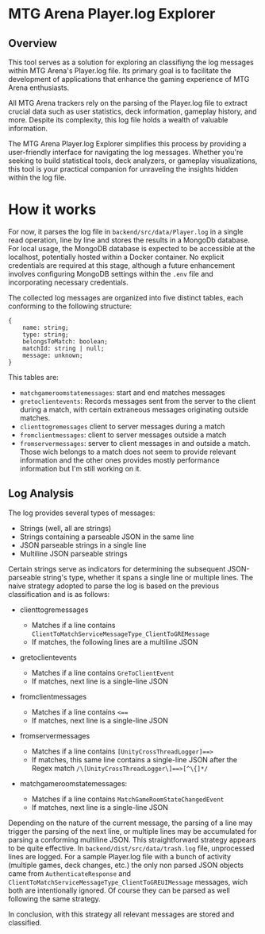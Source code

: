 # MTG Arena Player.log Explorer

## Overview

This tool serves as a solution for exploring an classifiyng the log messages within MTG Arena's Player.log file. Its primary goal is to facilitate the development of applications that enhance the gaming experience of MTG Arena enthusiasts.

All MTG Arena trackers rely on the parsing of the Player.log file to extract crucial data such as user statistics, deck information, gameplay history, and more. Despite its complexity, this log file holds a wealth of valuable information.

The MTG Arena Player.log Explorer simplifies this process by providing a user-friendly interface for navigating the log messages. Whether you're seeking to build statistical tools, deck analyzers, or gameplay visualizations, this tool is your practical companion for unraveling the insights hidden within the log file.

# How it works

For now, it parses the log file in `backend/src/data/Player.log` in a single read operation, line by line and stores the results in a MongoDb database.
For local usage, the MongoDB database is expected to be accessible at the localhost, potentially hosted within a Docker container. No explicit credentials are required at this stage, although a future enhancement involves configuring MongoDB settings within the `.env` file and incorporating necessary credentials.

The collected log messages are organized into five distinct tables, each conforming to the following structure:

```
{
    name: string;
    type: string;
    belongsToMatch: boolean;
    matchId: string | null;
    message: unknown;
}
```

This tables are:

- `matchgameroomstatemessages`: start and end matches messages
- `gretoclientevents`: Records messages sent from the server to the client during a match, with certain extraneous messages originating outside matches.
- `clienttogremessages` client to server messages during a match
- `fromclientmessages`: client to server messages outside a match
- `fromservermessages`: server to client messages in and outside a match. Those wich belongs to a match does not seem to provide relevant information and the other ones provides mostly performance information but I'm still working on it.

## Log Analysis

The log provides several types of messages:

- Strings (well, all are strings)
- Strings containing a parseable JSON in the same line 
- JSON parseable strings in a single line
- Multiline JSON parseable strings

Certain strings serve as indicators for determining the subsequent JSON-parseable string's type, whether it spans a single line or multiple lines.
The naive strategy adopted to parse the log is based on the previous classification and is as follows:

- clienttogremessages

  - Matches if a line contains `ClientToMatchServiceMessageType_ClientToGREMessage`
  - If matches, the following lines are a multiline JSON

- gretoclientevents

  - Matches if a line contains `GreToClientEvent`
  - If matches, next line is a single-line JSON

- fromclientmessages

  - Matches if a line contains `<== `
  - If matches, next line is a single-line JSON

- fromservermessages

  - Matches if a line contains `[UnityCrossThreadLogger]==> `
  - If matches, this same line contains a single-line JSON after the Regex match `/\[UnityCrossThreadLogger\]==>[^\{]*/`

- matchgameroomstatemessages:
  - Matches if a line contains `MatchGameRoomStateChangedEvent`
  - If matches, next line is a single-line JSON

Depending on the nature of the current message, the parsing of a line may trigger the parsing of the next line, or multiple lines may be accumulated for parsing a conforming multiline JSON.
This straightforward strategy appears to be quite effective.
In `backend/dist/src/data/trash.log` file, unprocessed lines are logged. For a sample Player.log file with a bunch of activity (multiple games, deck changes, etc.) the only non parsed JSON objects came from `AuthenticateResponse`  and `ClientToMatchServiceMessageType_ClientToGREUIMessage` messages, wich both are intentionally ignored. Of course they can be parsed as well following the same strategy. 

In conclusion, with this strategy all relevant messages are stored and classified. 
